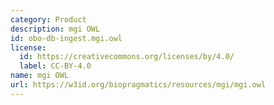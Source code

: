 ```yaml
---
category: Product
description: mgi OWL
id: obo-db-ingest.mgi.owl
license:
  id: https://creativecommons.org/licenses/by/4.0/
  label: CC-BY-4.0
name: mgi OWL
url: https://w3id.org/biopragmatics/resources/mgi/mgi.owl
---
```

